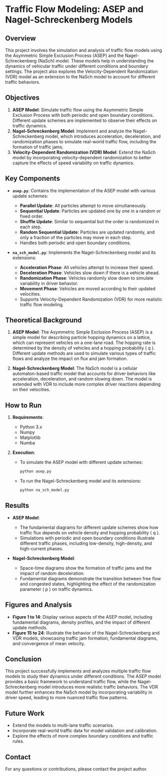 # Traffic Flow Modeling: ASEP and Nagel-Schreckenberg Models

## Overview

This project involves the simulation and analysis of traffic flow models using the Asymmetric Simple Exclusion Process (ASEP) and the Nagel-Schreckenberg (NaSch) model. These models help in understanding the dynamics of vehicular traffic under different conditions and boundary settings. The project also explores the Velocity-Dependent Randomization (VDR) model as an extension to the NaSch model to account for different traffic behaviors.

## Objectives

1. **ASEP Model**: Simulate traffic flow using the Asymmetric Simple Exclusion Process with both periodic and open boundary conditions. Different update schemes are implemented to observe their effects on traffic dynamics.
2. **Nagel-Schreckenberg Model**: Implement and analyze the Nagel-Schreckenberg model, which introduces acceleration, deceleration, and randomization phases to simulate real-world traffic flow, including the formation of traffic jams.
3. **Velocity-Dependent Randomization (VDR) Model**: Extend the NaSch model by incorporating velocity-dependent randomization to better capture the effects of speed variability on traffic dynamics.

## Key Components

- **`asep.py`**: Contains the implementation of the ASEP model with various update schemes:
  - **Parallel Update**: All particles attempt to move simultaneously.
  - **Sequential Update**: Particles are updated one by one in a random or fixed order.
  - **Shuffle Update**: Similar to sequential but the order is randomized in each step.
  - **Random Sequential Update**: Particles are updated randomly, and only a fraction of the particles may move in each step.
  - Handles both periodic and open boundary conditions.

- **`na_sch_model.py`**: Implements the Nagel-Schreckenberg model and its extensions:
  - **Acceleration Phase**: All vehicles attempt to increase their speed.
  - **Deceleration Phase**: Vehicles slow down if there is a vehicle ahead.
  - **Randomization Phase**: Vehicles randomly slow down to simulate variability in driver behavior.
  - **Movement Phase**: Vehicles are moved according to their updated velocities.
  - Supports Velocity-Dependent Randomization (VDR) for more realistic traffic flow modeling.

## Theoretical Background

1. **ASEP Model**: The Asymmetric Simple Exclusion Process (ASEP) is a simple model for describing particle hopping dynamics on a lattice, which can represent vehicles on a one-lane road. The hopping rate is determined by the density of vehicles and a hopping probability \( q \). Different update methods are used to simulate various types of traffic flows and analyze the impact on flux and jam formation.

2. **Nagel-Schreckenberg Model**: The NaSch model is a cellular automaton-based traffic model that accounts for driver behaviors like acceleration, deceleration, and random slowing down. The model is extended with VDR to include more complex driver reactions depending on their velocities.

## How to Run

1. **Requirements**:
   - Python 3.x
   - Numpy
   - Matplotlib
   - Numba

2. **Execution**:
   - To simulate the ASEP model with different update schemes:
     ```bash
     python asep.py
     ```
   - To run the Nagel-Schreckenberg model and its extensions:
     ```bash
     python na_sch_model.py
     ```

## Results

- **ASEP Model**:
  - The fundamental diagrams for different update schemes show how traffic flux depends on vehicle density and hopping probability \( q \).
  - Simulations with periodic and open boundary conditions illustrate different traffic phases, including low-density, high-density, and high-current phases.

- **Nagel-Schreckenberg Model**:
  - Space-time diagrams show the formation of traffic jams and the impact of random deceleration.
  - Fundamental diagrams demonstrate the transition between free flow and congested states, highlighting the effect of the randomization parameter \( p \) on traffic dynamics.

## Figures and Analysis

- **Figure 1 to 14**: Display various aspects of the ASEP model, including fundamental diagrams, density profiles, and the impact of different update methods.
- **Figure 15 to 24**: Illustrate the behavior of the Nagel-Schreckenberg and VDR models, showcasing traffic jam formation, fundamental diagrams, and convergence of mean velocity.

## Conclusion

This project successfully implements and analyzes multiple traffic flow models to study their dynamics under different conditions. The ASEP model provides a basic framework to understand traffic flow, while the Nagel-Schreckenberg model introduces more realistic traffic behaviors. The VDR model further enhances the NaSch model by incorporating variability in driver speed, leading to more nuanced traffic flow patterns.

## Future Work

- Extend the models to multi-lane traffic scenarios.
- Incorporate real-world traffic data for model validation and calibration.
- Explore the effects of more complex boundary conditions and traffic rules.

## Contact

For any questions or contributions, please contact the project author.
